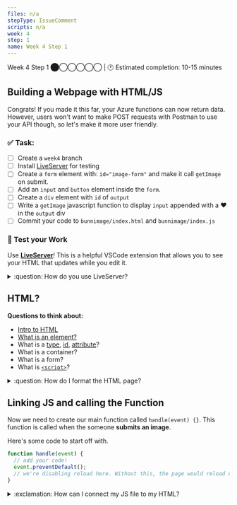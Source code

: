 ```yaml
---
files: n/a
stepType: IssueComment
scripts: n/a
week: 4
step: 1
name: Week 4 Step 1
---
```

Week 4 Step 1 ⬤◯◯◯◯◯ | 🕐 Estimated completion: 10-15 minutes

## Building a Webpage with HTML/JS
Congrats! If you made it this far, your Azure functions can now return data. However, users won't want to make POST requests with Postman to use your API though, so let's make it more user friendly.


### ✅  Task:
- [ ]  Create a  `week4` branch 
- [ ]  Install [LiveServer](https://marketplace.visualstudio.com/items?itemName=ritwickdey.LiveServer) for testing
- [ ]  Create a `form` element with: `id="image-form"` and make it call `getImage` on submit.
- [ ]  Add an `input` and `button` element inside the `form`.
- [ ]  Create a `div` element with `id` of `output`
- [ ]  Write a `getImage` javascript function to display `input` appended with a ❤️ in the `output` div 
- [ ] Commit your code to `bunnimage/index.html` and `bunnimage/index.js`

### 🚧 Test your Work
Use **[LiveServer](https://marketplace.visualstudio.com/items?itemName=ritwickdey.LiveServer)**! This is a helpful VSCode extension that allows you to see your HTML that updates while you edit it.

<details>
<summary>:question: How do you use LiveServer? </summary>
<br>

![image](https://user-images.githubusercontent.com/69332964/99007366-0fd21f80-2512-11eb-9af9-311d89098c0b.png)
* To start a local server, click `Go live` at the bottom right of the screen, as shown in the image.
    * Make sure that you have the entire repo open on VS Code and not just the individual files.
    * If this is your first time installing LiveServer, you might need to close/quit VS Code and reopen it.
* Test it out, and see what your HTML page looks like! *It's OK if it's boring, so feel free to style it with CSS!*

</details>

## HTML?

**Questions to think about:**
* [Intro to HTML](https://developer.mozilla.org/en-US/docs/Learn/Getting_started_with_the_web/HTML_basics)
* [What is an element?](https://www.w3schools.com/html/html_elements.asp)
* What is a [type](https://www.w3schools.com/tags/att_type.asp), [id](https://www.w3schools.com/html/html_id.asp), [attribute](https://www.w3schools.com/html/html_attributes.asp)?
* What is a container?
* What is a form?
* What is [`<script>`](https://developer.mozilla.org/en-US/docs/Web/HTML/Element/script)?

<details>
<summary>:question: How do I format the HTML page?</summary>
</br>

First, add this to the top of your HTML page. This is standard information every page usually has.
```html
<!DOCTYPE html>
<html lang="en">
  <head>
    <meta charset="utf-8">
    <meta http-equiv="X-UA-Compatible" content="IE=edge">
    <meta name="viewport" content="width=device-width, initial-scale=1">
    <meta name="description" content="">
    <meta name="author" content="">

    <title>WHAT'S THIS PROJECT CALLED?</title>

  </head>
```

Create a `body` tag. We're going to be putting code in here.
```html
<body>

  <!--We're putting stuff here!-->

</body>
```

### Create a title container
```html
      <div>
          <h1>Example Project</h1>
          <hr/>
      </div>
```

### Displaying output and entering input
First, create a `div`.
```html
<div>
  <!--We're putting stuff here!-->
</div>
```

**Where is the user going to input the text** In a form - make sure to change the values!.
```html
      <form>
        <div class="form-group">
          <div id="image-div">
                  <input type="text" id="name" class="c-form-input" name="name" /><br>
                  <input onclick="getImage()" class="c-btn c-btn--primary" value="Submit" type="button" />       
      </form>

      <hr/> <!--we're just creating a separation-->
```


**Where will the output be displayed?** Look out below!
```html
      <div id="fillthisin"></div>
```
This is where you'll see the output pop up!

## jQuery
Lastly, make sure to reference jQuery. Put it **at the very end of the HTML page outside of all the tags!**
```html
    <script src="https://ajax.googleapis.com/ajax/libs/jquery/1.11.3/jquery.min.js"></script>
    <script>window.jQuery || document.write('<script src="../../assets/js/vendor/jquery.min.js"><\/script>')</script>
     
    <script src="config.js" type="text/javascript"></script>
```

**Why?** We will be using [jQuery](https://www.w3schools.com/jquery/jquery_intro.asp) later to display output.
<br><br/>
</details>

## Linking JS and calling the Function
Now we need to create our main function called `handle(event) {}`. This function is called when the someone **submits an image**.

Here's some code to start off with.
```js
function handle(event) {
  // add your code!
  event.preventDefault();
  // we're disabling reload here. Without this, the page would reload every time the button was pressed.
}
```

<details>
<summary>:exclamation: How can I connect my JS file to my HTML?</summary>
  </br>

Great question! All we have to do is reference it just like we did with the jQuery.
```js
<script src="index.js" type="text/javascript"></script>
```
> Place this directly under your jQuery reference.
</details>

